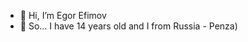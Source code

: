 - 👋 Hi, I’m Egor Efimov
- 👀 So... I have 14 years old and I from Russia - Penza)

<!---
Lemon027des/Lemon027des is a ✨ special ✨ repository because its `README.md` (this file) appears on your GitHub profile.
You can click the Preview link to take a look at your changes.
--->
